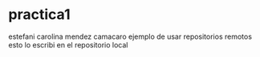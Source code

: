 # practica1
estefani carolina mendez camacaro
ejemplo de usar repositorios remotos
esto lo escribi en el repositorio local
